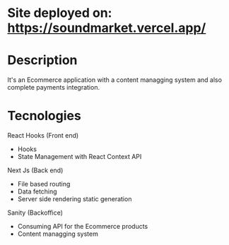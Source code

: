 # Site deployed on: https://soundmarket.vercel.app/
# Description
It's an Ecommerce application with a content managging system and also complete payments integration.

# Tecnologies
React Hooks (Front end)
- Hooks
- State Management with React Context API

Next Js (Back end)
- File based routing
- Data fetching 
- Server side rendering static generation

Sanity (Backoffice)
- Consuming API for the Ecommerce products
- Content managging system
